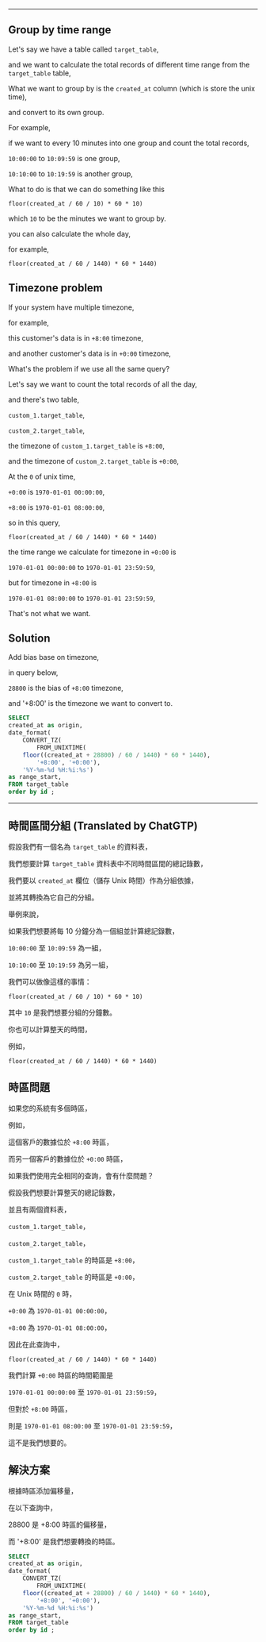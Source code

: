 <!--HugoNoteFlag-->

---

## Group by time range

Let's say we have a table called `target_table`,

and we want to calculate the total records of different time range from the `target_table` table,

What we want to group by is the `created_at` column (which is store the unix time), 

and convert to its own group.

For example,

if we want to every 10 minutes into one group and count the total records,

`10:00:00` to `10:09:59` is one group,

`10:10:00` to `10:19:59` is another group,

What to do is that we can do something like this

`floor(created_at / 60 / 10) * 60 * 10)`

which `10` to be the minutes we want to group by.

you can also calculate the whole day,

for example,

`floor(created_at / 60 / 1440) * 60 * 1440)`

## Timezone problem

If your system have multiple timezone,

for example,

this customer's data is in `+8:00` timezone,

and another customer's data is in `+0:00` timezone,

What's the problem if we use all the same query?

Let's say we want to count the total records of all the day,

and there's two table,

`custom_1.target_table`, 

`custom_2.target_table`,

the timezone of `custom_1.target_table` is `+8:00`,

and the timezone of `custom_2.target_table` is `+0:00`,

At the `0` of unix time, 

`+0:00` is `1970-01-01 00:00:00`,

`+8:00` is `1970-01-01 08:00:00`,

so in this query,

`floor(created_at / 60 / 1440) * 60 * 1440)`

the time range we calculate for timezone in `+0:00` is 

`1970-01-01 00:00:00` to `1970-01-01 23:59:59`,

but for timezone in `+8:00` is 

`1970-01-01 08:00:00` to `1970-01-01 23:59:59`,

That's not what we want.

## Solution

Add bias base on timezone,

in query below,

`28800` is the bias of `+8:00` timezone,

and '+8:00' is the timezone we want to convert to.


```sql
SELECT 
created_at as origin,
date_format(
    CONVERT_TZ(
        FROM_UNIXTIME(
    floor((created_at + 28800) / 60 / 1440) * 60 * 1440), 
        '+8:00', '+0:00'), 
    '%Y-%m-%d %H:%i:%s') 
as range_start,
FROM target_table
order by id ;
```


---

<!--HugoNoteZhFlag-->


## 時間區間分組 (Translated by ChatGTP)

假設我們有一個名為 `target_table` 的資料表，

我們想要計算 `target_table` 資料表中不同時間區間的總記錄數，

我們要以 `created_at` 欄位（儲存 Unix 時間）作為分組依據，

並將其轉換為它自己的分組。

舉例來說，

如果我們想要將每 10 分鐘分為一個組並計算總記錄數，

`10:00:00` 至 `10:09:59` 為一組，

`10:10:00` 至 `10:19:59` 為另一組，

我們可以做像這樣的事情：

`floor(created_at / 60 / 10) * 60 * 10)`

其中 `10` 是我們想要分組的分鐘數。

你也可以計算整天的時間，

例如，

`floor(created_at / 60 / 1440) * 60 * 1440)`

## 時區問題

如果您的系統有多個時區，

例如，

這個客戶的數據位於 `+8:00` 時區，

而另一個客戶的數據位於 `+0:00` 時區，

如果我們使用完全相同的查詢，會有什麼問題？

假設我們想要計算整天的總記錄數，

並且有兩個資料表，

`custom_1.target_table`，

`custom_2.target_table`，

`custom_1.target_table` 的時區是 `+8:00`，

`custom_2.target_table` 的時區是 `+0:00`，

在 Unix 時間的 `0` 時，

`+0:00` 為 `1970-01-01 00:00:00`，

`+8:00` 為 `1970-01-01 08:00:00`，

因此在此查詢中，

`floor(created_at / 60 / 1440) * 60 * 1440)`

我們計算 `+0:00` 時區的時間範圍是

`1970-01-01 00:00:00` 至 `1970-01-01 23:59:59`，

但對於 `+8:00` 時區，

則是 `1970-01-01 08:00:00` 至 `1970-01-01 23:59:59`，

這不是我們想要的。

## 解決方案

根據時區添加偏移量，

在以下查詢中，

28800 是 +8:00 時區的偏移量，

而 '+8:00' 是我們想要轉換的時區。

```sql
SELECT 
created_at as origin,
date_format(
    CONVERT_TZ(
        FROM_UNIXTIME(
    floor((created_at + 28800) / 60 / 1440) * 60 * 1440), 
        '+8:00', '+0:00'), 
    '%Y-%m-%d %H:%i:%s') 
as range_start,
FROM target_table
order by id ;
```
